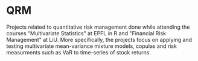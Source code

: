 # QRM
Projects related to quantitative risk management done while attending the courses "Multivariate Statistics" at EPFL in R and "Financial Risk Management" at LiU. 
More specifically, the projects focus on applying and testing multivariate mean-variance mixture models, copulas and risk measurments such as VaR to time-series of stock returns.
